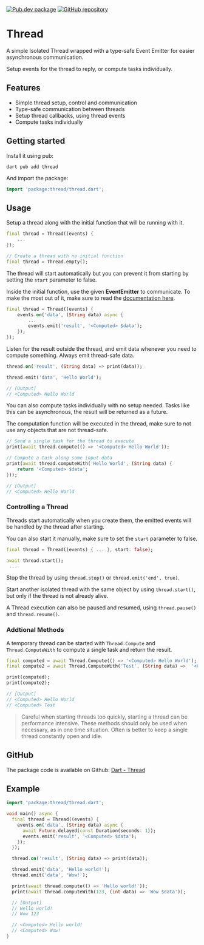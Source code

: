 [![Pub.dev package](https://img.shields.io/badge/pub.dev-thread-blue)](https://pub.dev/packages/thread)
[![GitHub repository](https://img.shields.io/badge/GitHub-Thread--dart-blue?logo=github)](https://github.com/DrafaKiller/Thread-dart)

# Thread

A simple Isolated Thread wrapped with a type-safe Event Emitter for easier asynchronous communication.

Setup events for the thread to reply, or compute tasks individually.

## Features

- Simple thread setup, control and communication
- Type-safe communication between threads
- Setup thread callbacks, using thread events
- Compute tasks individually

## Getting started

Install it using pub:
```
dart pub add thread
```

And import the package:
```dart
import 'package:thread/thread.dart';
```

## Usage

Setup a thread along with the initial function that will be running with it.

```dart
final thread = Thread((events) {
    ...
});

// Create a thread with no initial function
final thread = Thread.empty();
```

The thread will start automatically but you can prevent it from starting by setting the `start` parameter to false.

Inside the initial function, use the given **EventEmitter** to communicate. To make the most out of it, make sure to read the [documentation here](https://pub.dev/packages/events_emitter).

```dart
final thread = Thread((events) {
    events.on('data', (String data) async {
        ...
        events.emit('result', '<Computed> $data');
    });
});
```

Listen for the result outside the thread, and emit data whenever you need to compute something. Always emit thread-safe data.

```dart
thread.on('result', (String data) => print(data));

thread.emit('data', 'Hello World');

// [Output]
// <Computed> Hello World
```

You can also compute tasks individually with no setup needed. Tasks like this can be asynchronous, the result will be returned as a future.

The computation function will be executed in the thread, make sure to not use any objects that are not thread-safe.

```dart
// Send a single task for the thread to execute
print(await thread.compute(() => '<Computed> Hello World'));

// Compute a task along some input data
print(await thread.computeWith('Hello World', (String data) {
    return '<Computed> $data';
}));

// [Output]
// <Computed> Hello World
```

### Controlling a Thread

Threads start automatically when you create them, the emitted events will be handled by the thread after starting.

You can also start it manually, make sure to set the `start` parameter to false.

```dart
final thread = Thread((events) { ... }, start: false);

await thread.start();
 ...
```

Stop the thread by using `thread.stop()` or `thread.emit('end', true)`.

Start another isolated thread with the same object by using `thread.start()`, but only if the thread is not already alive.

A Thread execution can also be paused and resumed, using `thread.pause()` and `thread.resume()`.

### Addtional Methods

A temporary thread can be started with `Thread.Compute` and `Thread.ComputeWith` to compute a single task and return the result.

```dart
final computed = await Thread.Compute(() => '<Computed> Hello World');
final compute2 = await Thread.ComputeWith('Test', (String data) =>  '<Computed> $data');

print(computed);
print(compute2);

// [Output]
// <Computed> Hello World
// <Computed> Test
```

> Careful when starting threads too quickly, starting a thread can be performance intensive. These methods should only be used when necessary, as in one time situation. Often is better to keep a single thread constantly open and idle.

## GitHub

The package code is available on Github: [Dart - Thread](https://github.com/DrafaKiller/Thread-dart)

## Example

```dart
import 'package:thread/thread.dart';

void main() async {
  final thread = Thread((events) {
    events.on('data', (String data) async {
      await Future.delayed(const Duration(seconds: 1));
      events.emit('result', '<Computed> $data');
    });
  });

  thread.on('result', (String data) => print(data));

  thread.emit('data', 'Hello world!');
  thread.emit('data', 'Wow!');

  print(await thread.compute(() => 'Hello world!'));
  print(await thread.computeWith(123, (int data) => 'Wow $data'));

  // [Output]
  // Hello world!
  // Wow 123

  // <Computed> Hello world!
  // <Computed> Wow!
}
```